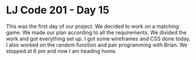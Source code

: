 # LJ Code 201 - Day 15

This was the first day of our project. We decided to work on a matching game. We made our plan according to all the requirements. We divided the work and got everything set up.
I got some wireframes and CSS done today. I also worked on the random function and pair programming with Brian. We stopped at 6 pm and now I am heading home. 
